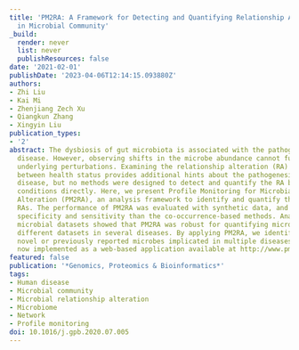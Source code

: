 ```yaml
---
title: 'PM2RA: A Framework for Detecting and Quantifying Relationship Alterations
  in Microbial Community'
_build:
  render: never
  list: never
  publishResources: false
date: '2021-02-01'
publishDate: '2023-04-06T12:14:15.093880Z'
authors:
- Zhi Liu
- Kai Mi
- Zhenjiang Zech Xu
- Qiangkun Zhang
- Xingyin Liu
publication_types:
- '2'
abstract: The dysbiosis of gut microbiota is associated with the pathogenesis of human
  disease. However, observing shifts in the microbe abundance cannot fully reveal
  underlying perturbations. Examining the relationship alteration (RA) in the microbiome
  between health status provides additional hints about the pathogenesis of human
  disease, but no methods were designed to detect and quantify the RA between different
  conditions directly. Here, we present Profile Monitoring for Microbial Relationship
  Alteration (PM2RA), an analysis framework to identify and quantify the microbial
  RAs. The performance of PM2RA was evaluated with synthetic data, and showed higher
  specificity and sensitivity than the co-occurrence-based methods. Analyses of real
  microbial datasets showed that PM2RA was robust for quantifying microbial RA across
  different datasets in several diseases. By applying PM2RA, we identified several
  novel or previously reported microbes implicated in multiple diseases. PM2RA is
  now implemented as a web-based application available at http://www.pm2ra-xingyinliulab.cn/.
featured: false
publication: '*Genomics, Proteomics & Bioinformatics*'
tags:
- Human disease
- Microbial community
- Microbial relationship alteration
- Microbiome
- Network
- Profile monitoring
doi: 10.1016/j.gpb.2020.07.005
---
```


